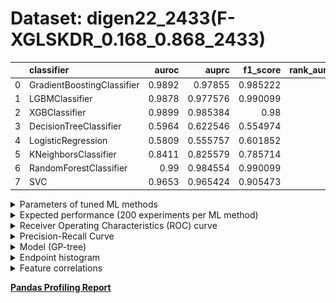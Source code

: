 # Dataset: digen22_2433(F-XGLSKDR_0.168_0.868_2433)

|    | classifier                 |   auroc |    auprc |   f1_score |   rank_auroc |   rank_auprc |   rank_f1 |
|---:|:---------------------------|--------:|---------:|-----------:|-------------:|-------------:|----------:|
|  0 | GradientBoostingClassifier |  0.9892 | 0.97855  |   0.985222 |            3 |            3 |         3 |
|  1 | LGBMClassifier             |  0.9878 | 0.977576 |   0.990099 |            4 |            4 |         1 |
|  2 | XGBClassifier              |  0.9899 | 0.985384 |   0.98     |            1 |            1 |         4 |
|  3 | DecisionTreeClassifier     |  0.5964 | 0.622546 |   0.554974 |            7 |            7 |         8 |
|  4 | LogisticRegression         |  0.5809 | 0.555757 |   0.601852 |            8 |            8 |         7 |
|  5 | KNeighborsClassifier       |  0.8411 | 0.825579 |   0.785714 |            6 |            6 |         6 |
|  6 | RandomForestClassifier     |  0.99   | 0.984554 |   0.990099 |            1 |            1 |         1 |
|  7 | SVC                        |  0.9653 | 0.965424 |   0.905473 |            5 |            5 |         5 |


<details>
<summary>Parameters of tuned ML methods</summary>


```
GradientBoostingClassifier(learning_rate=0.10764815020012819,
                           loss='exponential', max_depth=5, min_samples_leaf=8,
                           n_iter_no_change=10, random_state=2433, tol=1e-07,
                           validation_fraction=0.02)
LGBMClassifier(deterministic=True, force_row_wise=True, max_depth=5,
               metric='binary_logloss', n_estimators=59, n_jobs=1,
               num_leaves=169, objective='binary', random_state=2433)
XGBClassifier(alpha=1.610835775349915e-05, base_score=0.5, booster='dart',
              colsample_bylevel=1, colsample_bynode=1, colsample_bytree=1,
              eta=0.09878396403592539, eval_metric='logloss', gamma=0.5,
              gpu_id=-1, importance_type='gain', interaction_constraints='',
              learning_rate=0.0987839624, max_delta_step=0, max_depth=5,
              min_child_weight=1, missing=nan, monotone_constraints='()',
              n_estimators=100, n_jobs=1, nthread=1, num_parallel_tree=1,
              random_state=2433, reg_alpha=1.61083572e-05,
              reg_lambda=0.19920005610776695, scale_pos_weight=1, subsample=1,
              tree_method='exact', use_label_encoder=False,
              validate_parameters=1, ...)
DecisionTreeClassifier(max_depth=10, min_samples_leaf=10, min_samples_split=20,
                       random_state=2433)
LogisticRegression(C=14.756641634721635, dual=True, random_state=2433,
                   solver='liblinear')
KNeighborsClassifier(n_neighbors=34, p=1, weights='distance')
RandomForestClassifier(max_depth=10, max_features=None, min_samples_split=19,
                       n_estimators=96, random_state=2433)
SVC(C=146.56767100206685, class_weight='balanced', coef0=9.8, degree=2,
    gamma='auto', kernel='poly', probability=True, random_state=2433,
    tol=9.550121508831393e-05)
```

</details>

<details>
<summary>Expected performance (200 experiments per ML method)</summary>
<img src='digen22_2433-box.svg' width=40% />
</details>

<details>
<summary>Receiver Operating Characteristics (ROC) curve</summary>
<img src='digen22_2433-roc.svg' width=40% />
</details>

<details>
<summary>Precision-Recall Curve</summary>
<img src='digen22_2433-prc.svg' width=40% />
</details>

<details>
<summary>Model (GP-tree)</summary>
<img src='digen22_2433-model.svg' height=10% />
</details>

<details>
<summary>Endpoint histogram</summary>
<img src='digen22_2433-endpoint.svg' width=40% />
</details>

<details>
<summary>Feature correlations</summary>
<img src='digen22_2433-corr.svg' width=40% />
</details>

[**Pandas Profiling Report**](https://github.io/athril/digen-test/docs/profile/digen22_2433.html)